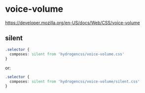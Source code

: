 # voice-volume

https://developer.mozilla.org/en-US/docs/Web/CSS/voice-volume

## silent
```css
.selector {
  composes: silent from 'hydrogencss/voice-volume.css'
}
```

or:
```css
.selector {
  composes: silent from 'hydrogencss/voice-volume/silent.css'
}
```

